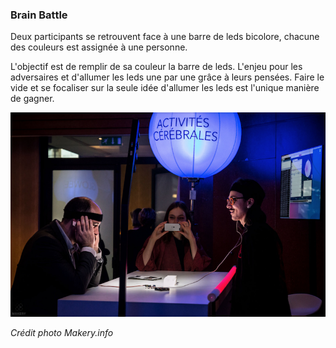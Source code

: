 ### Brain Battle

Deux participants se retrouvent face à une barre de leds bicolore, chacune des couleurs est assignée à une personne.

L'objectif est de remplir de sa couleur la barre de leds. L'enjeu pour les adversaires et d'allumer les leds une par une grâce à leurs pensées. Faire le vide et se focaliser sur la seule idée d'allumer les leds est l'unique manière de gagner.

![Brain Battle](ReadMe_assets/duel_cerveau.png)

*Crédit photo Makery.info*
